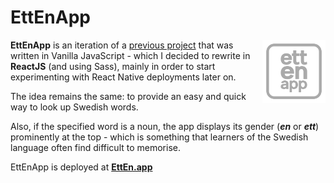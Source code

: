 # EttEnApp

<a href="https://tmrk.github.io/EttEnApp/"><img align="right" src="src/assets/ettenapp-logo.svg" alt="EttEnApp logo" width="20%" /></a>

**EttEnApp** is an iteration of a [previous project](https://github.com/tmrk/QuickSwedishWordbook) that was written in Vanilla JavaScript - which I decided to rewrite in **ReactJS** (and using Sass), mainly in order to start experimenting with React Native deployments later on.

The idea remains the same: to provide an easy and quick way to look up Swedish words. 

Also, if the specified word is a noun, the app displays its gender (_**en**_ or _**ett**_) prominently at the top - which is something that learners of the Swedish language often find difficult to memorise.

EttEnApp is deployed at [**EttEn.app**](https://EttEn.app)
